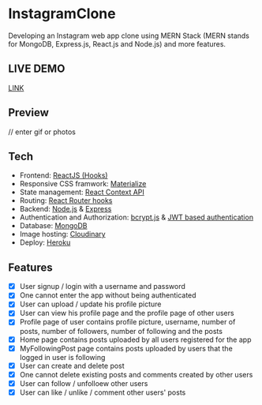 # InstagramClone  

Developing an Instagram web app clone using MERN Stack (MERN stands for MongoDB, Express.js, React.js and Node.js) and more features.

## LIVE DEMO
[LINK](https://instagram-clone-shir.herokuapp.com/) 

## Preview
// enter gif or photos  

## Tech
* Frontend: [ReactJS (Hooks)](https://reactjs.org/docs/hooks-intro.html)
* Responsive CSS framwork: [Materialize](https://materializecss.com/)
* State management: [React Context API](https://reactjs.org/docs/context.html)
* Routing: [React Router hooks](https://reactrouter.com/web/api/Hooks)
* Backend: [Node.js](https://nodejs.org/en/) & [Express](https://expressjs.com/)
* Authentication and Authorization: [bcrypt.js](https://www.npmjs.com/package/bcryptjs) & [JWT based authentication](https://jwt.io/introduction/)
* Database: [MongoDB](https://www.mongodb.com/)
* Image hosting: [Cloudinary](https://cloudinary.com/)
* Deploy: [Heroku](https://devcenter.heroku.com/)

## Features
- [x] User signup / login with a username and password
- [x] One cannot enter the app without being authenticated
- [x] User can upload / update his profile picture
- [x] User can view his profile page and the profile page of other users
- [x] Profile page of user contains profile picture, username, number of posts, number of followers, number of following and the posts
- [x] Home page contains posts uploaded by all users registered for the app
- [x] MyFollowingPost page contains posts uploaded by users that the logged in user is following
- [x] User can create and delete post
- [x] One cannot delete existing posts and comments created by other users
- [x] User can follow / unfolloew other users
- [x] User can like / unlike / comment other users' posts 
